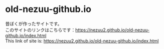 # old-nezuu-github.io
昔ぼくが作ったサイトです。<br>
このサイトのリンクはこちらです：https://nezuu2.github.io/old-nezuu-github.io/index.html<br>
This link of site is: https://nezuu2.github.io/old-nezuu-github.io/index.html<br>
